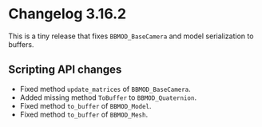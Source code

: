 # Changelog 3.16.2
This is a tiny release that fixes `BBMOD_BaseCamera` and model serialization
to buffers.

## Scripting API changes
* Fixed method `update_matrices` of `BBMOD_BaseCamera`.
* Added missing method `ToBuffer` to `BBMOD_Quaternion`.
* Fixed method `to_buffer` of `BBMOD_Model`.
* Fixed method `to_buffer` of `BBMOD_Mesh`.
